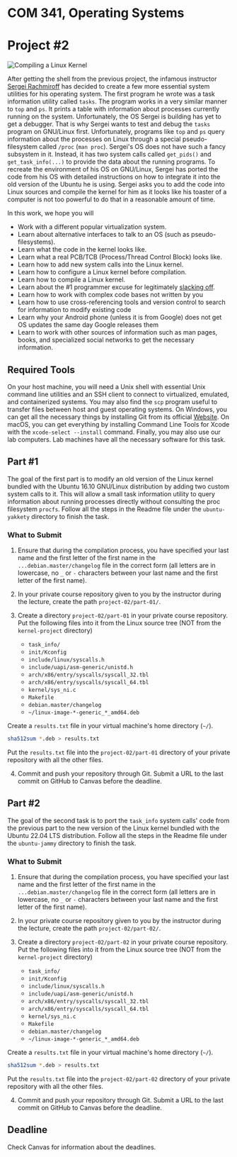 COM 341, Operating Systems
==========================
# Project #2

![Compiling a Linux Kernel](http://i.imgur.com/t0c7Wav.gif)

After getting the shell from the previous project, the infamous instructor [Sergei Rachmiroff](https://i.imgur.com/hLHngQQ.jpg) has decided to create a few more essential system utilities for his operating system. The first program he wrote was a task information utility called `tasks`. The program works in a very similar manner to `top` and `ps`. It prints a table with information about processes currently running on the system. Unfortunately, the OS Sergei is building has yet to get a debugger. That is why Sergei wants to test and debug the `tasks` program on GNU/Linux first. Unfortunately, programs like `top` and `ps` query information about the processes on Linux through a special pseudo-filesystem called `/proc` (`man proc`). Sergei's OS does not have such a fancy subsystem in it. Instead, it has two system calls called `get_pids()` and `get_task_info(...)` to provide the data about the running programs. To recreate the environment of his OS on GNU/Linux, Sergei has ported the code from his OS with detailed instructions on how to integrate it into the old version of the Ubuntu he is using. Sergei asks you to add the code into Linux sources and compile the kernel for him as it looks like his toaster of a computer is not too powerful to do that in a reasonable amount of time.

In this work, we hope you will

* Work with a different popular virtualization system.
* Learn about alternative interfaces to talk to an OS (such as pseudo-filesystems).
* Learn what the code in the kernel looks like.
* Learn what a real PCB/TCB (Process/Thread Control Block) looks like.
* Learn how to add new system calls into the Linux kernel.
* Learn how to configure a Linux kernel before compilation.
* Learn how to compile a Linux kernel.
* Learn about the #1 programmer excuse for legitimately [slacking off](https://xkcd.com/303).
* Learn how to work with complex code bases not written by you
* Learn how to use cross-referencing tools and version control to search for information to modify existing code
* Learn why your Android phone (unless it is from Google) does not get OS updates the same day Google releases them
* Learn to work with other sources of information such as man pages, books, and specialized social networks to get the necessary information.

## Required Tools

On your host machine, you will need a Unix shell with essential Unix command line utilities and an SSH client to connect to virtualized, emulated, and containerized systems. You may also find the `scp` program useful to transfer files between host and guest operating systems. On Windows, you can get all the necessary things by installing Git from its official [Website](https://git-scm.com). On macOS, you can get everything by installing Command Line Tools for Xcode with the `xcode-select --install` command. Finally, you may also use our lab computers. Lab machines have all the necessary software for this task.

## Part #1

The goal of the first part is to modify an old version of the Linux kernel bundled with the Ubuntu 16.10 GNU/Linux distribution by adding two custom system calls to it. This will allow a small task information utility to query information about running processes directly without consulting the proc filesystem `procfs`. Follow all the steps in the Readme file under the `ubuntu-yakkety` directory to finish the task.

### What to Submit

1. Ensure that during the compilation process, you have specified your last name and the first letter of the first name in the `...debian.master/changelog` file in the correct form (all letters are in lowercase, no `_` or `-` characters between your last name and the first letter of the first name).

2. In your private course repository given to you by the instructor during the lecture, create the path `project-02/part-01/`.

3. Create a directory `project-02/part-01` in your private course repository. Put the following files into it from the Linux source tree (NOT from the `kernel-project` directory)

    * `task_info/`
    * `init/Kconfig`
    * `include/linux/syscalls.h`
    * `include/uapi/asm-generic/unistd.h`
    * `arch/x86/entry/syscalls/syscall_32.tbl`
    * `arch/x86/entry/syscalls/syscall_64.tbl`
    * `kernel/sys_ni.c`
    * `Makefile`
    * `debian.master/changelog`
    * `~/linux-image-*-generic_*_amd64.deb`

Create a `results.txt` file in your virtual machine's home directory (`~/`).

```bash
sha512sum *.deb > results.txt
```

Put the `results.txt` file into the `project-02/part-01` directory of your private repository with all the other files.

4. Commit and push your repository through Git. Submit a URL to the last commit on GitHub to Canvas before the deadline.

## Part #2

The goal of the second task is to port the `task_info` system calls' code from the previous part to the new version of the Linux kernel bundled with the Ubuntu 22.04 LTS distribution. Follow all the steps in the Readme file under the `ubuntu-jammy` directory to finish the task.

### What to Submit

1. Ensure that during the compilation process, you have specified your last name and the first letter of the first name in the `...debian.master/changelog` file in the correct form (all letters are in lowercase, no `_` or `-` characters between your last name and the first letter of the first name).

2. In your private course repository given to you by the instructor during the lecture, create the path `project-02/part-02/`.

3. Create a directory `project-02/part-02` in your private course repository. Put the following files into it from the Linux source tree (NOT from the `kernel-project` directory)

    * `task_info/`
    * `init/Kconfig`
    * `include/linux/syscalls.h`
    * `include/uapi/asm-generic/unistd.h`
    * `arch/x86/entry/syscalls/syscall_32.tbl`
    * `arch/x86/entry/syscalls/syscall_64.tbl`
    * `kernel/sys_ni.c`
    * `Makefile`
    * `debian.master/changelog`
    * `~/linux-image-*-generic_*_amd64.deb`

Create a `results.txt` file in your virtual machine's home directory (`~/`).

```bash
sha512sum *.deb > results.txt
```

Put the `results.txt` file into the `project-02/part-02` directory of your private repository with all the other files.

4. Commit and push your repository through Git. Submit a URL to the last commit on GitHub to Canvas before the deadline.

## Deadline

Check Canvas for information about the deadlines.
